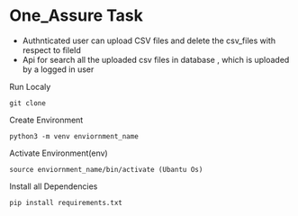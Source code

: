 # One_Assure Task

* Authnticated user can upload CSV files and delete the csv_files with respect to fileId
* Api for search all the uploaded csv files in database , which is uploaded by a logged in user


Run Localy
```
git clone 
```
Create Environment
```
python3 -m venv enviornment_name
```
Activate Environment(env)
```
source enviornment_name/bin/activate (Ubantu Os)
```
Install all Dependencies
```
pip install requirements.txt
```
